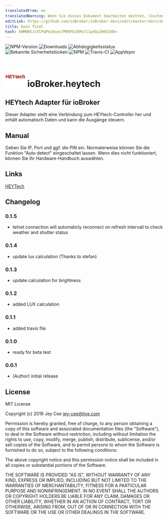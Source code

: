 ```yaml
---
translatedFrom: en
translatedWarning: Wenn Sie dieses Dokument bearbeiten möchten, löschen Sie bitte das Feld "translationsFrom". Andernfalls wird dieses Dokument automatisch erneut übersetzt
editLink: https://github.com/ioBroker/ioBroker.docs/edit/master/docs/de/adapterref/iobroker.heytech/README.md
title: kein Titel
hash: kWMW8SJcOlPqPm10uyn7M99FbZkMx7i1pdGy2W4S3d0=
---
```

![NPM-Version](http://img.shields.io/npm/v/iobroker.heytech.svg)
![Downloads](https://img.shields.io/npm/dm/iobroker.heytech.svg)
![Abhängigkeitsstatus](https://img.shields.io/david/jey-cee/iobroker.heytech.svg)
![Bekannte Sicherheitslücken](https://snyk.io/test/github/jey-cee/ioBroker.heytech/badge.svg)
![NPM](https://nodei.co/npm/iobroker.heytech.png?downloads=true)
![Travis-CI](http://img.shields.io/travis/jey-cee/ioBroker.heytech/master.svg)
![AppVeyor](https://ci.appveyor.com/api/projects/status/github/jey-cee/ioBroker.heytech?branch=master&svg=true)

<h1><img src="admin/heytech.png" width="64"/> ioBroker.heytech </h1>

## HEYtech Adapter für ioBroker
Dieser Adapter stellt eine Verbindung zum HEYtech-Controller her und erhält automatisch Daten und kann die Ausgänge steuern.

## Manual
Geben Sie IP, Port und ggf. die PIN ein.
Normalerweise können Sie die Funktion "Auto detect" eingeschaltet lassen. Wenn dies nicht funktioniert, können Sie Ihr Hardware-Handbuch auswählen.

## Links
[HEYTech](https://rolladensteuerung.de/index.htm)

## Changelog

### 0.1.5
* telnet connection will automaticly reconnect on refresh intervall to check weather and shutter status

### 0.1.4
* update lux calculation (Thanks to stefan)


### 0.1.3
* update calculation for brightness


### 0.1.2
* added LUX calculation


### 0.1.1
* added travis file


### 0.1.0
* ready for beta test


### 0.0.1
* (Author) initial release

## License
MIT License

Copyright (c) 2019 Jey Cee <jey-cee@live.com>

Permission is hereby granted, free of charge, to any person obtaining a copy
of this software and associated documentation files (the "Software"), to deal
in the Software without restriction, including without limitation the rights
to use, copy, modify, merge, publish, distribute, sublicense, and/or sell
copies of the Software, and to permit persons to whom the Software is
furnished to do so, subject to the following conditions:

The above copyright notice and this permission notice shall be included in all
copies or substantial portions of the Software.

THE SOFTWARE IS PROVIDED "AS IS", WITHOUT WARRANTY OF ANY KIND, EXPRESS OR
IMPLIED, INCLUDING BUT NOT LIMITED TO THE WARRANTIES OF MERCHANTABILITY,
FITNESS FOR A PARTICULAR PURPOSE AND NONINFRINGEMENT. IN NO EVENT SHALL THE
AUTHORS OR COPYRIGHT HOLDERS BE LIABLE FOR ANY CLAIM, DAMAGES OR OTHER
LIABILITY, WHETHER IN AN ACTION OF CONTRACT, TORT OR OTHERWISE, ARISING FROM,
OUT OF OR IN CONNECTION WITH THE SOFTWARE OR THE USE OR OTHER DEALINGS IN THE
SOFTWARE.